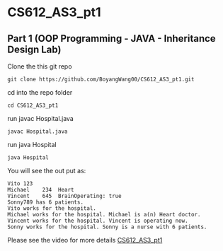 # CS612_AS3_pt1
## Part 1 (OOP Programming - JAVA - Inheritance Design Lab)

Clone the this git repo
```
git clone https://github.com/BoyangWang00/CS612_AS3_pt1.git
```
cd into the repo folder
```
cd CS612_AS3_pt1
```
run javac Hospital.java
```
javac Hospital.java
```
run java Hospital
```
java Hospital
```

You will see the out put as:
```
Vito 123
Michael    234  Heart
Vincent    645  BrainOperating: true
Sonny789 has 6 patients.
Vito works for the hospital.
Michael works for the hospital. Michael is a(n) Heart doctor.
Vincent works for the hospital. Vincent is operating now.
Sonny works for the hospital. Sonny is a nurse with 6 patients.
```
Please see the video for more details [CS612_AS3_pt1](https://drive.google.com/file/d/1qr5779qdJPmTuDwuJoZbSV575nIijMWW/view?usp=sharing)
